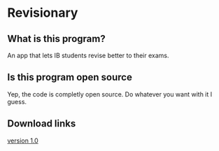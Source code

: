 # Revisionary
## What is this program?
An app that lets IB students revise better to their exams.

## Is this program open source
Yep, the code is completly open source. Do whatever you want with it I guess.

## Download links
[version 1.0](https://mega.nz/folder/Xl9GAQiC#dStLf4Gy60c_Ne6uVf9m-Q)

